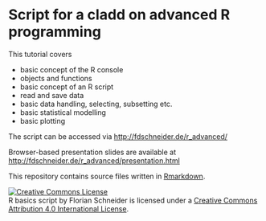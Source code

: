 Script for a cladd on advanced R programming 
============================================

This tutorial covers 

- basic concept of the R console
- objects and functions
- basic concept of an R script
- read and save data
- basic data handling, selecting, subsetting etc.
- basic statistical modelling
- basic plotting

The script can be accessed via http://fdschneider.de/r_advanced/ 

Browser-based presentation slides are available at http://fdschneider.de/r_advanced/presentation.html

This repository contains source files written in [Rmarkdown](http://rmarkdown.rstudio.com/). 

<a rel="license" href="http://creativecommons.org/licenses/by/4.0/"><img alt="Creative Commons License" style="border-width:0" src="https://i.creativecommons.org/l/by/4.0/88x31.png" /></a><br /><span xmlns:dct="http://purl.org/dc/terms/" href="http://purl.org/dc/dcmitype/Text" property="dct:title" rel="dct:type">R basics script</span> by <span xmlns:cc="http://creativecommons.org/ns#" property="cc:attributionName">Florian Schneider</span> is licensed under a <a rel="license" href="http://creativecommons.org/licenses/by/4.0/">Creative Commons Attribution 4.0 International License</a>.
